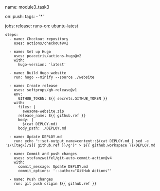 name: module3_task3

on:
  push:
    tags:
      - '*'

jobs:
  release:
    runs-on: ubuntu-latest

    steps:
      - name: Checkout repository
        uses: actions/checkout@v2

      - name: Set up Hugo
        uses: peaceiris/actions-hugo@v2
        with:
          hugo-version: 'latest'

      - name: Build Hugo website
        run: hugo --minify --source ./website

      - name: Create release
        uses: softprops/gh-release@v1
        env:
          GITHUB_TOKEN: ${{ secrets.GITHUB_TOKEN }}
        with:
          files: |
            awesome-website.zip
          release_name: ${{ github.ref }}
          body: |
            $(cat DEPLOY.md)
          body_path: ./DEPLOY.md

      - name: Update DEPLOY.md
        run: echo "::set-output name=content::$(cat DEPLOY.md | sed -e 's/\[tag\]/${{ github.ref }}/g')" > ${{ github.workspace }}/DEPLOY.md

      - name: Commit and push changes
        uses: stefanzweifel/git-auto-commit-action@v4
        with:
          commit_message: Update DEPLOY.md
          commit_options: '--author="GitHub Actions"'

      - name: Push changes
        run: git push origin ${{ github.ref }}
